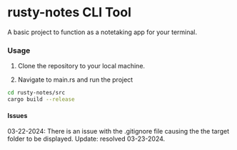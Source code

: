 # rusty-notes CLI Tool 

A basic project to function as a notetaking app for your terminal. 

### Usage 

1. Clone the repository to your local machine. 

2. Navigate to main.rs and run the project
```sh
cd rusty-notes/src
cargo build --release 
```

#### Issues
03-22-2024: There is an issue with the .gitignore file causing the the target folder to be displayed. Update: resolved 03-23-2024.
